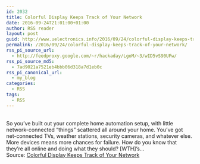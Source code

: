 ```yaml
---
id: 2032
title: Colorful Display Keeps Track of Your Network
date: 2016-09-24T21:01:00+01:00
author: RSS reader
layout: post
guid: http://www.uelectronics.info/2016/09/24/colorful-display-keeps-track-of-your-network/
permalink: /2016/09/24/colorful-display-keeps-track-of-your-network/
rss_pi_source_url:
  - http://feedproxy.google.com/~r/hackaday/LgoM/~3/wID5vS90UFw/
rss_pi_source_md5:
  - 7ad9021a7521eb4bbb06d318a7d1eb0c
rss_pi_canonical_url:
  - my_blog
categories:
  - RSS
tags:
  - RSS
---
```

&#013;  
So you’ve built out your complete home automation setup, with little network-connected “things” scattered all around your home. You’ve got net-connected TVs, weather stations, security cameras, and whatever else. More devices means more chances for failure. How do you know that they’re all online and doing what they should? [WTH]’s…&#013;  
Source: <a href="http://feedproxy.google.com/~r/hackaday/LgoM/~3/wID5vS90UFw/" target="_blank">Colorful Display Keeps Track of Your Network</a>
